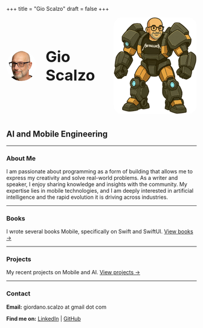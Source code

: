 +++
title = "Gio Scalzo"
draft = false
+++

<div style="display: flex; align-items: center; justify-content: space-between; gap: 2rem; margin-bottom: 2.5rem;">
  <div style="display: flex; align-items: center; gap: 1.5rem;">
    <img src="/images/avatar.png" alt="Avatar" style="border-radius: 50%; width: 80px; height: 80px; object-fit: cover;" />
    <h1 style="margin: 0; font-size: 2.5rem;">Gio Scalzo</h1>
  </div>
  <img src="/images/robot-me.png" alt="Me as a Robot" style="width: 220px; max-width: 40vw; height: auto; display: block; border-radius: 1.5rem; object-fit: cover; background: transparent; box-shadow: none;" />
</div>

## AI and Mobile Engineering

---

### About Me
I am passionate about programming as a form of building that allows me to express my creativity and solve real-world problems. As a writer and speaker, I enjoy sharing knowledge and insights with the community. My expertise lies in mobile technologies, and I am deeply interested in artificial intelligence and the rapid evolution it is driving across industries.

---

### Books
I wrote several books  Mobile, specifically on Swift and SwiftUI. [View books &rarr;](/books/)

---

### Projects
My recent projects on Mobile and AI. [View projects &rarr;](/projects/)

---

### Contact
**Email:** giordano.scalzo at gmail dot com

**Find me on:**  [LinkedIn](https://www.linkedin.com/in/giordanoscalzo/)  |  [GitHub](https://github.com/gscalzo) 